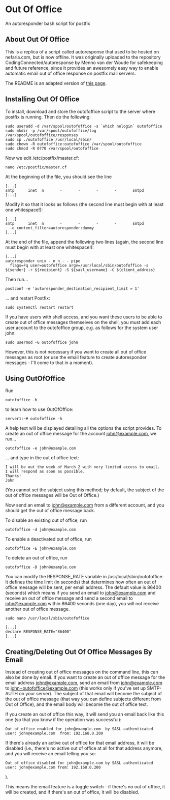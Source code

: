 # Out Of Office
An autoresponder bash script for postfix

## About Out Of Office

This is a replica of a script called autoresponse that used to be hosted on nefaria.com, but is now offline. It was originally uploaded to the repository CodingConnected/autoresponse by Menno van der Woude for safekeeping and future reference, since it provides an awesomely easy way to enable automatic email out of office response on postfix mail servers.

The README is an adapted version of [this page](https://www.howtoforge.com/how-to-set-up-a-postfix-autoresponder-with-autoresponse).

## Installing Out Of Office

To install, download and store the outofoffice script to the server where postfix is running. Then do the following:

    sudo useradd -d /var/spool/outofoffice -s `which nologin` outofoffice
    sudo mkdir -p /var/spool/outofoffice/log /var/spool/outofoffice/responses
    sudo cp ./outofoffice /usr/local/sbin/
    sudo chown -R outofoffice:outofoffice /var/spool/outofoffice
    sudo chmod -R 0770 /var/spool/outofoffice

Now we edit /etc/postfix/master.cf:

    nano /etc/postfix/master.cf

At the beginning of the file, you should see the line

    [...]
    smtp      inet  n       -       -       -       -       smtpd
    [...]

Modify it so that it looks as follows (the second line must begin with at least one whitespace!):

    [...]
    smtp      inet  n       -       -       -       -       smtpd
      -o content_filter=autoresponder:dummy
    [...]

At the end of the file, append the following two lines (again, the second line must begin with at least one whitespace!):

    [...]
    autoresponder unix - n n - - pipe
      flags=Fq user=outofoffice argv=/usr/local/sbin/outofoffice -s ${sender} -r ${recipient} -S ${sasl_username} -C ${client_address}

Then run...

    postconf -e 'autoresponder_destination_recipient_limit = 1'

... and restart Postfix:

    sudo systemctl restart restart

If you have users with shell access, and you want these users to be able to create out of office messages themselves on the shell, you must add each user account to the outofoffice group, e.g. as follows for the system user john:

    sudo usermod -G outofoffice john 

However, this is not necessary if you want to create all out of office messages as root (or use the email feature to create autoresponder messages - I'll come to that in a moment).
 
## Using OutOfOffice

Run

    outofoffice -h

to learn how to use OutOfOffice:

    server1:~# outofoffice -h

A help text will be displayed detailing all the options the script provides. To create an out of office message for the account john@example.com, we run...

    outofoffice -e john@example.com

... and type in the out of office text:

    I will be out the week of March 2 with very limited access to email.
    I will respond as soon as possible.
    Thanks!
    John

(You cannot set the subject using this method; by default, the subject of the out of office messages will be Out of Office.)

Now send an email to john@example.com from a different account, and you should get the out of office message back.

To disable an existing out of office, run

    outofoffice -d john@example.com

To enable a deactivated out of office, run

    outofoffice -E john@example.com

To delete an out of office, run

    outofoffice -D john@example.com

You can modify the RESPONSE_RATE variable in /usr/local/sbin/outofoffice. It defines the time limit (in seconds) that determines how often an out of office message will be sent, per email address. The default value is 86400 (seconds) which means if you send an email to john@example.com and receive an out of office message and send a second email to john@example.com within 86400 seconds (one day), you will not receive another out of office message.

    sudo nano /usr/local/sbin/outofoffice

    [...]
    declare RESPONSE_RATE="86400"
    [...]

## Creating/Deleting Out Of Office Messages By Email

Instead of creating out of office messages on the command line, this can also be done by email. If you want to create an out of office message for the email address john@example.com, send an email from john@example.com to john+outofoffice@example.com (this works only if you've set up SMTP-AUTH on your server). The subject of that email will become the subject of the out of office message (that way you can define subjects different from Out of Office), and the email body will become the out of office text.

If you create an out of office this way, it will send you an email back like this one (so that you know if the operation was successful):

    Out of office enabled for john@example.com  by SASL authenticated user: john@example.com  from: 192.168.0.200   

If there's already an active out of office for that email address, it will be disabled (i.e., there's no active out of office at all for that address anymore, and you will receive an email telling you so:

    Out of office disabled for john@example.com by SASL authenticated user: john@example.com from: 192.168.0.200

).

This means the email feature is a toggle switch - if there's no out of office, it will be created, and if there's an out of office, it will be disabled. 
